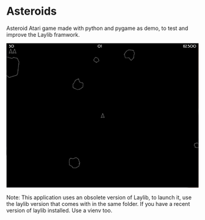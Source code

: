 # Asteroids
Asteroid Atari game made with python and pygame as demo, to test and improve the Laylib framwork. 

![alt text](https://github.com/Layto888/Asteroids/blob/master/data/pg%20aterdoi.png)

Note: This application uses an obsolete version of Laylib, to launch it, use the laylib version that comes with in the same folder. If you have a recent version of laylib installed. Use a vienv too.
